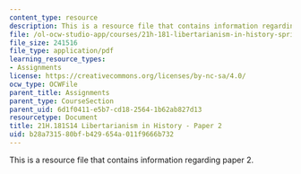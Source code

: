 ```yaml
---
content_type: resource
description: This is a resource file that contains information regarding paper 2.
file: /ol-ocw-studio-app/courses/21h-181-libertarianism-in-history-spring-2014/b28a731580bfb429654a011f9666b732_MIT21H_181S14_Paper2.pdf
file_size: 241516
file_type: application/pdf
learning_resource_types:
- Assignments
license: https://creativecommons.org/licenses/by-nc-sa/4.0/
ocw_type: OCWFile
parent_title: Assignments
parent_type: CourseSection
parent_uid: 6d1f0411-e5b7-cd18-2564-1b62ab827d13
resourcetype: Document
title: 21H.181S14 Libertarianism in History - Paper 2
uid: b28a7315-80bf-b429-654a-011f9666b732
---
```

This is a resource file that contains information regarding paper 2.